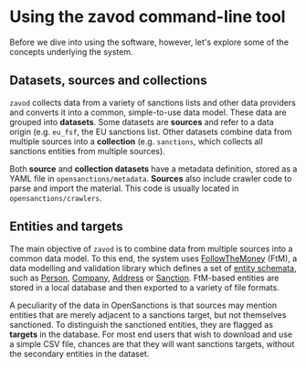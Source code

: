 # Using the zavod command-line tool 

Before we dive into using the software, however, let's explore some of the concepts underlying the system.

## Datasets, sources and collections

`zavod` collects data from a variety of sanctions lists and other data providers and converts it into a common, simple-to-use data model. These data are grouped into **datasets**. Some datasets are **sources** and refer to a data origin (e.g. ``eu_fsf``, the EU sanctions list. Other datasets combine data from multiple sources into a **collection** (e.g. ``sanctions``, which collects all sanctions entities from multiple sources).

Both **source** and **collection datasets** have a metadata definition, stored as a YAML file in ``opensanctions/metadata``. **Sources** also include crawler code to parse and import the material. This code is usually located in ``opensanctions/crawlers``.

## Entities and targets

The main objective of `zavod` is to combine data from multiple sources into a common data model. To this end, the system uses [FollowTheMoney](/docs/entities/) (FtM), a data modelling and validation library which defines a set of [entity schemata](/reference/#schema), such as [Person](/reference/#schema.Person), [Company](/reference/#schema.Company), 
[Address](/reference/#schema.Address) or [Sanction](/reference/#schema.Sanction). FtM-based entities are stored in a local database and then exported to a variety of file formats.

A peculiarity of the data in OpenSanctions is that sources may mention entities that are merely adjacent to a sanctions target, but not themselves sanctioned. To distinguish the sanctioned entities, they are flagged as **targets** in the database. For most end users that wish to download and use a simple CSV file, chances are that they will want sanctions targets, without the secondary entities in the dataset.
